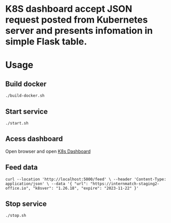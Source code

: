 # K8S dashboard accept JSON request posted from Kubernetes server and presents infomation in simple Flask table.

# Usage

## Build docker
`./build-docker.sh`

## Start service
`./start.sh`

## Acess dashboard
Open browser and open 
[K8s Dashboard](http://localhost:5000)

## Feed data
`
curl --location 'http://localhost:5000/feed' \
--header 'Content-Type: application/json' \
--data '{
  "url": "https://internmatch-staging2-office.io",
  "k8sver": "1.26.18",
  "expire": "2023-11-22"
}'
`

## Stop service
`./stop.sh`

